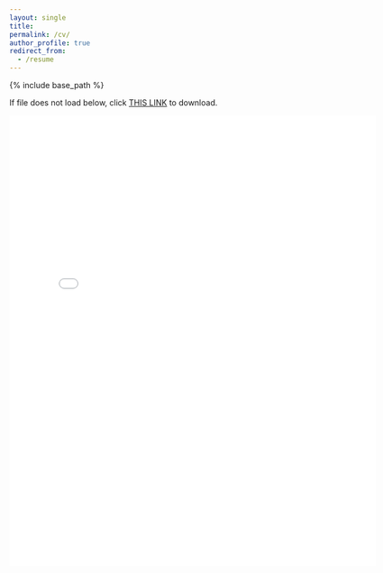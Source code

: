 ```yaml
---
layout: single
title:
permalink: /cv/
author_profile: true
redirect_from:
  - /resume
---
```


{% include base_path %}

If file does not load below, click [THIS LINK](https://marchetti-luca.github.io/files/blank.pdf) to download.

<embed src="{{ site.baseurl }}/files/230606_CV.pdf" width="650" height="800" type='application/pdf'>
